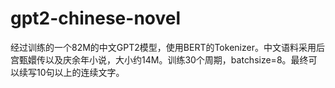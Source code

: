 # gpt2-chinese-novel
经过训练的一个82M的中文GPT2模型，使用BERT的Tokenizer。中文语料采用后宫甄嬛传以及庆余年小说，大小约14M。训练30个周期，batchsize=8。最终可以续写10句以上的连续文字。
